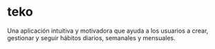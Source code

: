 # teko
Una aplicación intuitiva y motivadora que ayuda a los usuarios a crear, gestionar y seguir hábitos diarios, semanales y mensuales.
